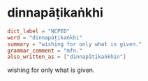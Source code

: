 # dinnapāṭikaṅkhi

``` toml
dict_label = "NCPED"
word = "dinnapāṭikaṅkhi"
summary = "wishing for only what is given."
grammar_comment = "mfn."
also_written_as = ["dinnapāṭikaṅkhin"]
```

wishing for only what is given.

